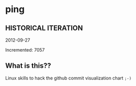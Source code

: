 # ping

## HISTORICAL ITERATION
2012-09-27

Incremented: 7057

## What is this?? 
Linux skills to hack the github commit visualization chart `;-)`
